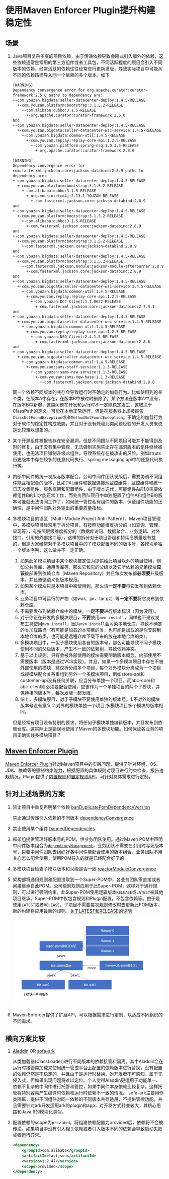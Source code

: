 # 使用Maven Enforcer Plugin提升构建稳定性

## 场景
1. Java项目复杂多变的项目依赖，由于传递依赖导致会隐式引入额外的依赖，这些依赖通常是常用的第三方组件或者工具包，不同活跃程度的项目会引入不同版本的依赖，经常活跃的依赖往往经常进行更新发版，导致实际项目中可能从不同的依赖路径导入同一个依赖的多个版本。如下
	```text
	[WARNING] 
	Dependency convergence error for org.apache.curator:curator-framework:2.5.0 paths to dependency are:
	+-com.youzan.bigdata:seller-datacenter-deploy:1.4.5-RELEASE
	  +-com.youzan.platform:bootstrap:3.1.5.2-RELEASE
		+-com.alibaba:dubbo:3.1.5-RELEASE
		  +-org.apache.curator:curator-framework:2.5.0
	and
	+-com.youzan.bigdata:seller-datacenter-deploy:1.4.5-RELEASE
	  +-com.youzan.bigdata:seller-datacenter-wsc-service:1.4.5-RELEASE
		+-com.youzan.bigdata:common-util:1.4.5-RELEASE
		  +-com.youzan.replay:replay-core-api:1.2.5-RELEASE
			+-com.youzan.platform:spring-nsq:1.0.3.5-RELEASE
			  +-org.apache.curator:curator-framework:2.8.0
			  
	[WARNING] 
	Dependency convergence error for com.fasterxml.jackson.core:jackson-databind:2.8.9 paths to dependency are:
	+-com.youzan.bigdata:seller-datacenter-deploy:1.4.5-RELEASE
	  +-com.youzan.platform:bootstrap:3.1.5.2-RELEASE
		+-com.alibaba:dubbo:3.1.5-RELEASE
		  +-org.mousio:etcd4j:2.13.1-YOUZAN-RELEASE
			+-com.fasterxml.jackson.core:jackson-databind:2.8.9
	and
	+-com.youzan.bigdata:seller-datacenter-deploy:1.4.5-RELEASE
	  +-com.youzan.platform:bootstrap:3.1.5.2-RELEASE
		+-com.alibaba:dubbo:3.1.5-RELEASE
		  +-com.fasterxml.jackson.core:jackson-databind:2.8.9
	and
	+-com.youzan.bigdata:seller-datacenter-deploy:1.4.5-RELEASE
	  +-com.youzan.platform:bootstrap:3.1.5.2-RELEASE
		+-com.fasterxml.jackson.core:jackson-databind:2.8.9
	and
	+-com.youzan.bigdata:seller-datacenter-deploy:1.4.5-RELEASE
	  +-com.youzan.platform:bootstrap:3.1.5.2-RELEASE
		+-com.fasterxml.jackson.module:jackson-module-afterburner:2.8.9
		  +-com.fasterxml.jackson.core:jackson-databind:2.8.9
	and
	+-com.youzan.bigdata:seller-datacenter-deploy:1.4.5-RELEASE
	  +-com.youzan.bigdata:seller-datacenter-wsc-service:1.4.5-RELEASE
		+-com.youzan.bigdata:common-util:1.4.5-RELEASE
		  +-com.youzan.replay:replay-core-api:1.2.5-RELEASE
			+-com.youzan:DCC-Client:1.1.0622-RELEASE
			  +-com.fasterxml.jackson.core:jackson-databind:2.7.9.1
	and
	+-com.youzan.bigdata:seller-datacenter-deploy:1.4.5-RELEASE
	  +-com.youzan.bigdata:seller-datacenter-wsc-service:1.4.5-RELEASE
		+-com.youzan.bigdata:common-util:1.4.5-RELEASE
		  +-com.youzan.replay:replay-core-api:1.2.5-RELEASE
			+-com.youzan:NSQ-Client:2.4.1.5-RELEASE
			  +-com.fasterxml.jackson.core:jackson-databind:2.8.6
	and
	+-com.youzan.bigdata:seller-datacenter-deploy:1.4.5-RELEASE
	  +-com.youzan.bigdata:seller-datacenter-wsc-service:1.4.5-RELEASE
		+-com.youzan.bigdata:common-util:1.4.5-RELEASE
		  +-com.youzan:sams-staff-service:1.1.3-RELEASE
			+-com.youzan:sams-new-service:1.1.3-RELEASE
			  +-com.youzan:sams-new-base:1.1.3-RELEASE
				+-com.fasterxml.jackson.core:jackson-databind:2.8.8
	```
	同一个依赖不同版本的共存会导致运行时不确定的加载行为。比如使用到的某个类，在版本A中存在，在版本B中被过时删除了，某个方法在版本A中没有，在版本B中新增，这类问题在开发和运行时不一定能稳定发生，这取决于ClassPath的定义。可能在本地正常运行，但是在服务器上却被报告`ClassNotFoundException`或者`MethodNotFoundException`。不确定的加载行为对于软件的稳定性构成威胁，并且对于没有处理此类问题经验的开发人员来说是比较难以想象的。

2. 某个开源组件被报告存在安全漏洞，但是不同团队不同项目可能并不能得到及时的修复，由于没有集中管控，无法强制实施禁止存在漏洞版本的组件继续被使用，也无法项目强制升级此组件，导致系统存在被攻击的风险。例如struts历史版本中存在较多的任意代码执行、spring messaging api中的任意代码执行等。

3. 内部中间件的统一发版与版本配合。公司中间件团队发版后，需要协调不同组件能互相配合的版本，比如DAL组件和数据连接池监控组件，监控组件和统一日志收集组件、服务框架和配置组件，由于版本迭代，可能组件A的1.0需要依赖组件B的1.1才能正常工作，而业务团队项目中单独配置了组件A和组件B的版本可能就无法协同工作了，如何统一管控私有组件的版本，保证组件功能的正确性，是中间件团队对外输出的重要质量指标。

4. 多模块项目的误区（Multi-Module Project Anti-Pattern）。Maven项目管理中，多模块项目经常用于拆分项目，有按照功能维度拆分的（如查询、管理、呈现等），有按照层级维度拆分的（数据库访问、数据聚合、业务逻辑、对外接口、引用的外部接口等），这样的拆分对于项目管理和持续高质量是有益的，但是大家经常对于多模块项目中的子模块配置不同的版本号，各模块单独一个版本序列，这么做并不一定正确。
	1. 如果此多模块项目中某个模块被定位为提供给此项目以外的项目使用，例如公共类库，通用类库等，那么它和它的父级以及它所依赖的兄弟模块**应该**被部署到依赖仓库（Maven Repository）并且每次发布都**必须要**升级版本，并且遵循语义化版本规范。
	2. 如果某个模块只是本项目中被使用到，那么请**一定不要**将它发布到依赖仓库。
	3. 业务项目中可运行的产物（如war、jar、tar.gz）等**一定不要**将它发布到依赖仓库。
	4. 不需要发布到依赖仓库中的模块，**一定不要**进行版本标识（因为没用）。
	5. 对于你正在开发的多模块项目，**不要**使用`mvn install`，同样也不建议发布工具使用`mvn install`，因为`mvn install`会污染本地仓库，导致不确定的类加载路径（有可能是加载的本项目的类，也可能是加载的是你安装到本地仓库的类，也可能是远程仓库下载下来的放在本地仓库的类）。
	6. 多模块项目中，一但子模块使用各自的版本号，那么可能导致不同子模块使用不同的父级版本，产生不一致的依赖树，导致依赖冲突。
	7. 基于以上规则，只有会被外部使用的模块需要明确版本概念，内部使用不需要版本（版本是通过VCS实现）。并且，如果一个多模块项目中存在不被外部使用的模块，建议拆分成多个项目，每个对外模块分离成为一个项目或视模块配合关系重组到另外一个多模块项目，例如store-api和customer-api没有任何关联，应当分布单独一个项目，而abc-core和abc-client则必须要配合使用，应该作为一个单独项目的两个子模块，并保持相同版本号，每次发版一起发版。
	8. 综上，多模块项目，对于子模块不要使用单独的版本号。1.不对外的模块版本号没有意义 2.对外的模块单独一个项目,多模块项目多个模块的版本相同。
	
	但是经常有项目没有特别的要求，将任何子模块单独编辑版本，并且发布到依赖仓库。这实际上是错误地使用了Maven的多模块功能。如何保证各业务的项目正确实践多模块项目？
	
## [Maven Enforcer Plugin](https://maven.apache.org/enforcer/maven-enforcer-plugin/)
[Maven Enforcer Plugin](https://maven.apache.org/enforcer/maven-enforcer-plugin/)针对Maven项目中的实践问题，提供了针对环境、OS、JDK、依赖等的强制约束能力，根据配置的具体规则对项目进行约束检查，报告违规情况。Plugin提供了[内置规则](https://maven.apache.org/enforcer/enforcer-rules/index.html)和[自定规则API](https://maven.apache.org/enforcer/enforcer-api/)，可针对具体需求进行定制。

## 针对上述场景的方案
1. 禁止项目中重复声明某个依赖 [banDuplicatePomDependencyVersion](https://maven.apache.org/enforcer/enforcer-rules/banDuplicatePomDependencyVersions.html)
	
	禁止通过传递引入依赖的不同版本 [dependencyConvergence](https://maven.apache.org/enforcer/enforcer-rules/dependencyConvergence.html)
2. 禁止使用某个组件 [bannedDependencies](https://maven.apache.org/enforcer/enforcer-rules/bannedDependencies.html)
3. 框架组提供管理好版本号的POM，供业务团队使用。通过Maven POM中声明中间件版本组合为[`dependencyManagement`](https://maven.apache.org/guides/introduction/introduction-to-dependency-mechanism.html)，业务团队不需要在引用时写死版本号，只要中间件团队去组织好各中间件能配合使用的版本组合，业务团队不用关心怎么配合使用，使用POM导入的就是已经配合好了的
4. 多模块项目检查子模块版本和父级是否一致 [reactorModuleConvergence](https://maven.apache.org/enforcer/enforcer-rules/reactorModuleConvergence.html)
5. 架构部将通用规则和配置提取到一个Super-POM中，各业务团队需直接或者间接继承自此POM。公司级别规则应用于此Super-POM，这样对于通行规则，可以进行强制约束，此Super-POM使用逻辑版本`RELEASE`或`LATEST`被其他项目继承。Super-POM中仅包含规则和Plugin配置，不包含依赖等。由于是使用`LATEST`或者`RELEASE`，子项目不需要每次规则修改时去更新此POM版本，新的构建将应用最新的规则。[关于LATEST和RELEASE的说明]()
	![项目结构](./diag.png "项目结构")
6. Maven Enforcer提供了扩展API，可以根据需求进行定制，以适应不同组织的不同需求。

## 横向方案比较
1. [Aladdin](http://gitlab.qima-inc.com/soa/aladdin) OR [sofa-ark](https://github.com/alipay/sofa-ark)
	
	从类加载器(ClassLoader)进行不同版本的依赖接管和隔离。其中Aladdin会在运行时接管类加载来使用统一管控平台上配置的依赖版本进行替换，没有配置的依赖仍然是不稳定的，并且由于是运行时替换，对开发者不可感知，属于无侵入式，但如果出现问题将难以定位。个人觉得Aladdin更适用于功能单一、依赖不复杂的中间件进行托管和管控，如果中间件本身依赖比较复杂，这样托管将特别容易产生编译时依赖和运行时依赖不一致的情况。
	sofa-ark主要用作类隔离，提供不同组件对同一依赖的不同版本共存适用，不提供管控功能。并且需要针对ark开发适用ark的plugin和app，对开发方式转变较大，其核心思路和Java 9的模块化类似。
	
2. 配置依赖的scope为`provided`。将组建依赖配置为provided后，依赖将不会被传递。如果项目中没有引入相关依赖或者引入版本不同的依赖会导致启动失败或者运行异常。
	```xml
	<dependency>
		<groupId>com.alibaba</groupId>
		<artifactId>fastjson</artifactId>
		<version>1.2.47</version>
		<scope>provided</scope>
	</dependency>
	```

